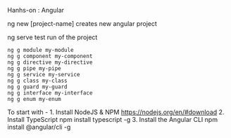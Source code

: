 Hanhs-on : Angular

ng new [project-name] 
	creates new angular project
	
ng serve
	test run of the project
	
	ng g module my-module
	ng g component my-component
	ng g directive my-directive
	ng g pipe my-pipe
	ng g service my-service
	ng g class my-class
	ng g guard my-guard
	ng g interface my-interface
	ng g enum my-enum
	
	
To start with -
	1. Install NodeJS & NPM 
		https://nodejs.org/en/#download
	2. Install TypeScript 
		npm install typescript -g
	3. Install the Angular CLI
		npm install @angular/cli -g
		